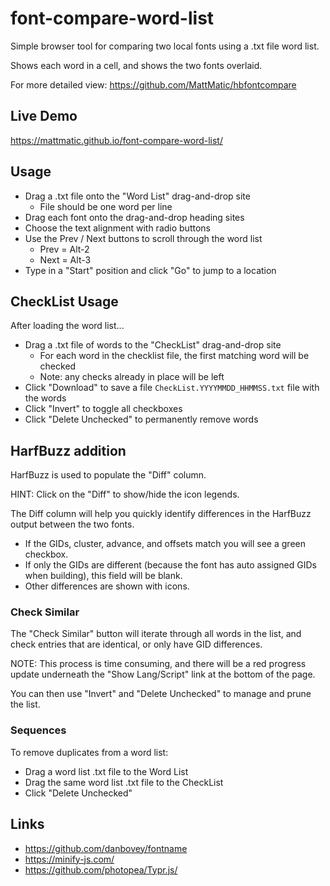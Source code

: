 # font-compare-word-list

Simple browser tool for comparing two local fonts using a .txt file word list.

Shows each word in a cell, and shows the two fonts overlaid.

For more detailed view: https://github.com/MattMatic/hbfontcompare

## Live Demo
https://mattmatic.github.io/font-compare-word-list/

## Usage
- Drag a .txt file onto the "Word List" drag-and-drop site
	- File should be one word per line
- Drag each font onto the drag-and-drop heading sites
- Choose the text alignment with radio buttons
- Use the Prev / Next buttons to scroll through the word list
	- Prev = Alt-2
	- Next = Alt-3
- Type in a "Start" position and click "Go" to jump to a location

## CheckList Usage
After loading the word list...

- Drag a .txt file of words to the "CheckList" drag-and-drop site
	- For each word in the checklist file, the first matching word will be checked
	- Note: any checks already in place will be left
- Click "Download" to save a file `CheckList.YYYYMMDD_HHMMSS.txt` file with the words
- Click "Invert" to toggle all checkboxes
- Click "Delete Unchecked" to permanently remove words

## HarfBuzz addition
HarfBuzz is used to populate the "Diff" column.

HINT: Click on the "Diff" to show/hide the icon legends.

The Diff column will help you quickly identify differences in the HarfBuzz output between the two fonts.

- If the GIDs, cluster, advance, and offsets match you will see a green checkbox.
- If only the GIDs are different (because the font has auto assigned GIDs when building), this field will be blank.
- Other differences are shown with icons.

### Check Similar
The "Check Similar" button will iterate through all words in the list,
and check entries that are identical, or only have GID differences.

NOTE: This process is time consuming, and there will be a red progress update underneath the "Show Lang/Script" link at the bottom of the page.

You can then use "Invert" and "Delete Unchecked" to manage and prune the list.

### Sequences
To remove duplicates from a word list:

- Drag a word list .txt file to the Word List
- Drag the same word list .txt file to the CheckList
- Click "Delete Unchecked"


## Links
- https://github.com/danbovey/fontname
- https://minify-js.com/
- https://github.com/photopea/Typr.js/

